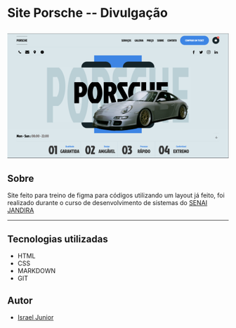 # Site Porsche -- Divulgação
![](./img/porsche.png)
---

## Sobre

Site feito para treino de figma para códigos utilizando um layout já feito, foi realizado durante o curso de desenvolvimento de sistemas do [SENAI JANDIRA](https://sp.senai.br/unidade/jandira)

---

## Tecnologias utilizadas
- HTML
- CSS
- MARKDOWN
- GIT

## Autor

- [Israel Junior](https://www.linkedin.com/in/israel-junior-0a48742b0/)